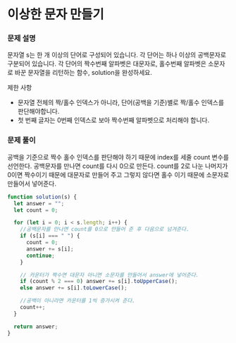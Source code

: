 # 이상한 문자 만들기

### 문제 설명

문자열 s는 한 개 이상의 단어로 구성되어 있습니다. 각 단어는 하나 이상의 공백문자로 구분되어 있습니다. 각 단어의 짝수번째 알파벳은 대문자로, 홀수번째 알파벳은 소문자로 바꾼 문자열을 리턴하는 함수, solution을 완성하세요.

제한 사항

- 문자열 전체의 짝/홀수 인덱스가 아니라, 단어(공백을 기준)별로 짝/홀수 인덱스를 판단해야합니다.
- 첫 번째 글자는 0번째 인덱스로 보아 짝수번째 알파벳으로 처리해야 합니다.

### 문제 풀이

공백을 기준으로 짝수 홀수 인덱스를 판단해야 하기 때문에 index를 세줄 count 변수를 선언한다. 공백문자를 만나면 count를 다시 0으로 만든다. count를 2로 나눈 나머지가 0이면 짝수이기 때문에 대문자로 만들어 주고 그렇지 않다면 홀수 이기 때문에 소문자로 만들어서 넣어준다.

```js
function solution(s) {
  let answer = "";
  let count = 0;

  for (let i = 0; i < s.length; i++) {
    //공백문자를 만나면 count를 0으로 만들어 준 후 다음으로 넘겨준다.
    if (s[i] === " ") {
      count = 0;
      answer += s[i];
      continue;
    }

    // 카운터가 짝수면 대문자 아니면 소문자를 만들어서 answer에 넣어준다.
    if (count % 2 === 0) answer += s[i].toUpperCase();
    else answer += s[i].toLowerCase();

    //공백이 아니라면 카운터를 1씩 증가시켜 준다.
    count++;
  }

  return answer;
}
```
